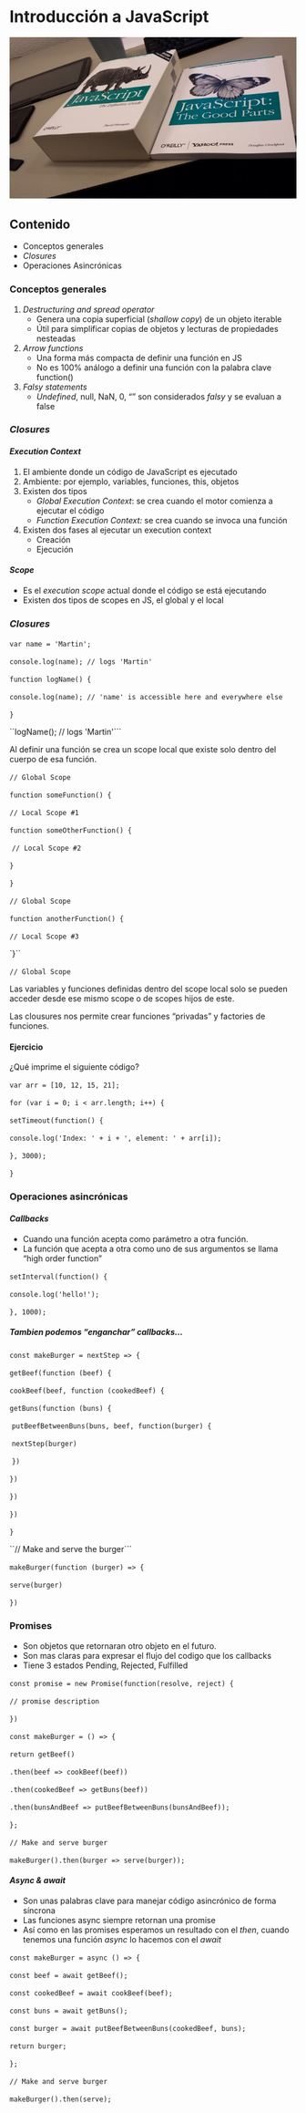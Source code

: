 # Introducción a JavaScript



![jsbook](/c2/imagenes/jsbook.jpg)

## Contenido

- Conceptos generales
- *Closures*
- Operaciones Asincrónicas

### Conceptos generales

1. *Destructuring and spread operator*
   - Genera una copia superficial (*shallow copy*) de un objeto iterable
   - Útil para simplificar copias de objetos y lecturas de propiedades nesteadas
2. *Arrow functions*
   - Una forma más compacta de definir una función en JS
   - No es 100% análogo a definir una función con la palabra clave function()
3. *Falsy statements*
   - *Undefined*, null, NaN, 0, “” son considerados *falsy* y se evaluan a false 

### *Closures* 

#### *Execution Context*

1. El ambiente donde un código de JavaScript es ejecutado
2. Ambiente: por ejemplo, variables, funciones, this, objetos
3. Existen dos tipos
   - *Global Execution Context*: se crea cuando el motor comienza a ejecutar el código
   - *Function Execution Context:* se crea cuando se invoca una función
4. Existen dos fases al ejecutar un execution context
   - Creación
   - Ejecución

#### *Scope*

- Es el *execution scope* actual donde el código se está ejecutando
- Existen dos tipos de scopes en JS, el global y el local

### *Closures*

`var name = 'Martin';`

`console.log(name); // logs 'Martin'`

`function logName() {`

  `console.log(name); // 'name' is accessible here and everywhere else`

`}`

``logName(); // logs 'Martin'```

Al definir una función se crea un scope local que existe solo dentro del cuerpo de esa función.

`// Global Scope`

`function someFunction() {`

  `// Local Scope #1`

  `function someOtherFunction() {`

​    `// Local Scope #2`

  `}`

`}`

`// Global Scope`

`function anotherFunction() {`

  `// Local Scope #3`

`}``

`// Global Scope`

Las variables y funciones definidas dentro del scope local solo se pueden acceder desde ese mismo scope o de scopes hijos de este.

Las clousures nos permite crear funciones “privadas” y factories de funciones.

#### Ejercicio

¿Qué imprime el siguiente código?

`var arr = [10, 12, 15, 21];`

`for (var i = 0; i < arr.length; i++) {`

 `setTimeout(function() {`

  `console.log('Index: ' + i + ', element: ' + arr[i]);`

 `}, 3000);`

`}`

### Operaciones asincrónicas

#### *Callbacks*

- Cuando una función acepta como parámetro a otra función.
- La función que acepta a otra como uno de sus argumentos se llama “high order function”

`setInterval(function() {`

 `console.log('hello!');`

`}, 1000);`

##### Tambien podemos “enganchar” callbacks...

`const makeBurger = nextStep => {`

 `getBeef(function (beef) {`

  `cookBeef(beef, function (cookedBeef) {`

   `getBuns(function (buns) {`

​    `putBeefBetweenBuns(buns, beef, function(burger) {`

​     `nextStep(burger)`

​    `})`

   `})`

  `})`

 `})`

`}`

``// Make and serve the burger```

`makeBurger(function (burger) => {`

 `serve(burger)`

`})`

### Promises

- Son objetos que retornaran otro objeto en el futuro.
- Son mas claras para expresar el flujo del codigo que los callbacks
- Tiene 3 estados Pending, Rejected, Fulfilled  

`const promise = new Promise(function(resolve, reject) {`

 `// promise description`

`})`

`const makeBurger = () => {`

 `return getBeef()`

  `.then(beef => cookBeef(beef))`

  `.then(cookedBeef => getBuns(beef))`

  `.then(bunsAndBeef => putBeefBetweenBuns(bunsAndBeef));`

`};`

`// Make and serve burger`

`makeBurger().then(burger => serve(burger));`

#### *Async & await*

- Son unas palabras clave para manejar código asincrónico de forma síncrona
- Las funciones async siempre retornan una promise
- Así como en las promises esperamos un resultado con el *then*, cuando tenemos una función *async* lo hacemos con el *await*

`const makeBurger = async () => {`

 `const beef = await getBeef();`

 `const cookedBeef = await cookBeef(beef);`

 `const buns = await getBuns();`

 `const burger = await putBeefBetweenBuns(cookedBeef, buns);`

 `return burger;`

`};`

`// Make and serve burger`

`makeBurger().then(serve);`
